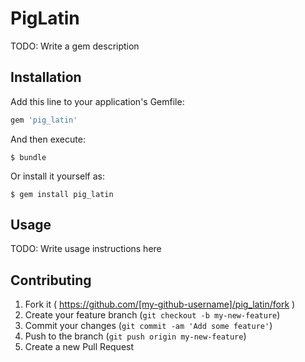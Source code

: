 # PigLatin

TODO: Write a gem description

## Installation

Add this line to your application's Gemfile:

```ruby
gem 'pig_latin'
```

And then execute:

    $ bundle

Or install it yourself as:

    $ gem install pig_latin

## Usage

TODO: Write usage instructions here

## Contributing

1. Fork it ( https://github.com/[my-github-username]/pig_latin/fork )
2. Create your feature branch (`git checkout -b my-new-feature`)
3. Commit your changes (`git commit -am 'Add some feature'`)
4. Push to the branch (`git push origin my-new-feature`)
5. Create a new Pull Request
